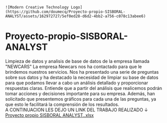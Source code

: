     ![Modern Creative Technology Logo](https://github.com/doumecq/Proyecto-propio-SISBORAL-ANALYST/assets/162972727/5ef0ed28-d6d2-4bb2-a756-c078c13abee6)
# Proyecto-propio-SISBORAL-ANALYST
Limpieza de datos y analisis de base de datos de la empresa llamada "NEWCARS"
La empresa Newcars nos ha contactado para que le brindemos
nuestros servicios. Nos ha presentado una serie de preguntas
sobre sus datos y ha destacado la necesidad de limpiar su base
de datos para que podamos llevar a cabo un análisis detallado y
proporcionar respuestas claras. Entiende que a partir del análisis
que realicemos podrán tomar acciones y decisiones importante
para su empresa. Además, han solicitado que presentemos
gráficos para cada una de las preguntas, ya que esto le facilitará
la comprensión de los resultados.  
A CONTINUACION LES DEJO UN LINK DEL TRABAJO REALIZADO ↓    
[Proyecto propio SISBORAL ANALYST..xlsx](https://github.com/doumecq/Proyecto-propio-SISBORAL-ANALYST/files/14556490/Proyecto.propio.SISBORAL.ANALYST.xlsx)
